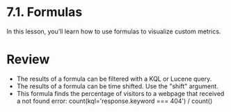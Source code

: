 # 7.1. Formulas

In this lesson, you’ll learn how to use formulas to visualize custom metrics.



# Review

- The results of a formula can be filtered with a KQL or Lucene query.
- The results of a formula can be time shifted. Use the "shift" argument.
- This formula finds the percentage of visitors to a webpage that received a not found error: count(kql='response.keyword === 404') / count()


